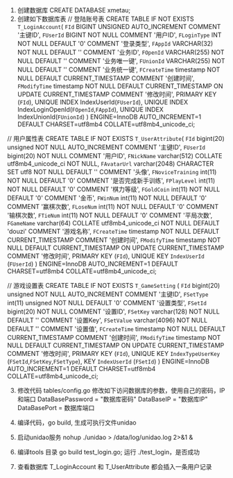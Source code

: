 1. 创建数据库 CREATE DATABASE xmetau;
2. 创建如下数据库表
// 登陆账号表
CREATE TABLE IF NOT EXISTS `T_LoginAccount`(
   `FId` BIGINT UNSIGNED AUTO_INCREMENT COMMENT '主键ID',
   `FUserId` BIGINT NOT NULL COMMENT '用户ID',
   `FLoginType` INT NOT NULL DEFAULT '0' COMMENT '登录类型',
   `FAppId` VARCHAR(32) NOT NULL DEFAULT '' COMMENT '业务ID',
   `FOpenId` VARCHAR(255) NOT NULL DEFAULT '' COMMENT '业务唯一键',
   `FUnionId` VARCHAR(255) NOT NULL DEFAULT '' COMMENT '业务统一键',
   `FCreateTime` timestamp NOT NULL DEFAULT CURRENT_TIMESTAMP COMMENT '创建时间',
   `FModifyTime` timestamp NOT NULL DEFAULT CURRENT_TIMESTAMP ON UPDATE CURRENT_TIMESTAMP COMMENT '修改时间',
    PRIMARY KEY (`FId`),
    UNIQUE INDEX IndexUserId(`FUserId`),
    UNIQUE INDEX IndexLoginOpenId(`FOpenId`,`FAppId`),
    UNIQUE INDEX IndexUnionId(`FUnionId`)
) ENGINE=InnoDB AUTO_INCREMENT=1 DEFAULT CHARSET=utf8mb4 COLLATE=utf8mb4_unicode_ci;

// 用户属性表
CREATE TABLE IF NOT EXISTS `T_UserAttribute`(
  `FId` bigint(20) unsigned NOT NULL AUTO_INCREMENT COMMENT '主键ID',
  `FUserId` bigint(20) NOT NULL COMMENT '用户ID',
  `FNickName` varchar(512) COLLATE utf8mb4_unicode_ci NOT NULL,
  `FAvatarUrl` varchar(2048) CHARACTER SET utf8 NOT NULL DEFAULT '' COMMENT '头像',
  `FNoviceTraining` int(11) NOT NULL DEFAULT '0' COMMENT '是否完成新手训练',
  `FPlayLevel` int(11) NOT NULL DEFAULT '0' COMMENT '棋力等级',
  `FGoldCoin` int(11) NOT NULL DEFAULT '0' COMMENT '金币',
  `FWinNum` int(11) NOT NULL DEFAULT '0' COMMENT '赢棋次数',
  `FLoseNum` int(11) NOT NULL DEFAULT '0' COMMENT '输棋次数',
  `FTieNum` int(11) NOT NULL DEFAULT '0' COMMENT '平局次数',
  `FGameName` varchar(64) COLLATE utf8mb4_unicode_ci NOT NULL DEFAULT 'douzi' COMMENT '游戏名称',
  `FCreateTime` timestamp NOT NULL DEFAULT CURRENT_TIMESTAMP COMMENT '创建时间',
  `FModifyTime` timestamp NOT NULL DEFAULT CURRENT_TIMESTAMP ON UPDATE CURRENT_TIMESTAMP COMMENT '修改时间',
  PRIMARY KEY (`FId`),
  UNIQUE KEY `IndexUserId` (`FUserId`)
) ENGINE=InnoDB AUTO_INCREMENT=1 DEFAULT CHARSET=utf8mb4 COLLATE=utf8mb4_unicode_ci;

// 游戏设置表
CREATE TABLE IF NOT EXISTS `T_GameSetting` (
  `FId` bigint(20) unsigned NOT NULL AUTO_INCREMENT COMMENT '主键ID',
  `FSetType` int(11) unsigned NOT NULL DEFAULT '0' COMMENT '设置类型',
  `FSetId` bigint(20) NOT NULL COMMENT '设置ID',
  `FSetKey` varchar(128) NOT NULL DEFAULT '' COMMENT '设置Key',
  `FSetValue` varchar(4096) NOT NULL DEFAULT '' COMMENT '设置值',
  `FCreateTime` timestamp NOT NULL DEFAULT CURRENT_TIMESTAMP COMMENT '创建时间',
  `FModifyTime` timestamp NOT NULL DEFAULT CURRENT_TIMESTAMP ON UPDATE CURRENT_TIMESTAMP COMMENT '修改时间',
  PRIMARY KEY (`FId`),
  UNIQUE KEY `IndexTypeUserKey` (`FSetId`,`FSetKey`,`FSetType`),
  KEY `IndexUserId` (`FSetId`)
) ENGINE=InnoDB AUTO_INCREMENT=1 DEFAULT CHARSET=utf8mb4 COLLATE=utf8mb4_unicode_ci;

3. 修改代码 tables/config.go 修改如下访问数据库的参数，使用自己的密码，IP和端口
	  DataBasePassword = "数据库密码"
	  DataBaseIP       = "数据库IP"
	  DataBasePort     = 数据库端口

4. 编译代码，go build, 生成可执行文件unidao

5. 启动unidao服务
  nohup ./unidao > /data/log/unidao.log 2>&1 &

6. 编译tools 目录 go build test_login.go;   运行 ./test_login，是否成功

7. 查看数据库 T_LoginAccount 和 T_UserAttribute 都会插入一条用户记录
